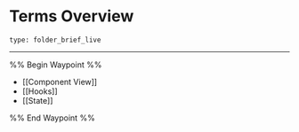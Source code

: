 # Terms Overview
 
```ccard
type: folder_brief_live
```
 
---

%% Begin Waypoint %%
- [[Component View]]
- [[Hooks]]
- [[State]]

%% End Waypoint %%
